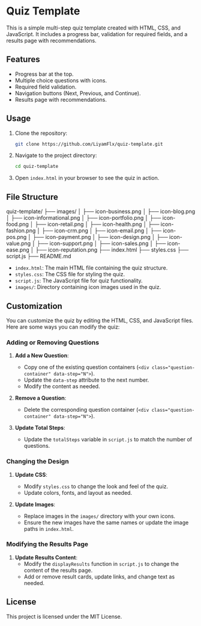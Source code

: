 # Quiz Template

This is a simple multi-step quiz template created with HTML, CSS, and JavaScript. It includes a progress bar, validation for required fields, and a results page with recommendations.

## Features

- Progress bar at the top.
- Multiple choice questions with icons.
- Required field validation.
- Navigation buttons (Next, Previous, and Continue).
- Results page with recommendations.

## Usage

1. Clone the repository:
    ```sh
    git clone https://github.com/LiyamFlx/quiz-template.git
    ```

2. Navigate to the project directory:
    ```sh
    cd quiz-template
    ```

3. Open `index.html` in your browser to see the quiz in action.

## File Structure

quiz-template/
├── images/
│   ├── icon-business.png
│   ├── icon-blog.png
│   ├── icon-informational.png
│   ├── icon-portfolio.png
│   ├── icon-food.png
│   ├── icon-retail.png
│   ├── icon-health.png
│   ├── icon-fashion.png
│   ├── icon-crm.png
│   ├── icon-email.png
│   ├── icon-pos.png
│   ├── icon-payment.png
│   ├── icon-design.png
│   ├── icon-value.png
│   ├── icon-support.png
│   ├── icon-sales.png
│   ├── icon-ease.png
│   ├── icon-reputation.png
├── index.html
├── styles.css
├── script.js
├── README.md

- `index.html`: The main HTML file containing the quiz structure.
- `styles.css`: The CSS file for styling the quiz.
- `script.js`: The JavaScript file for quiz functionality.
- `images/`: Directory containing icon images used in the quiz.

## Customization

You can customize the quiz by editing the HTML, CSS, and JavaScript files. Here are some ways you can modify the quiz:

### Adding or Removing Questions

1. **Add a New Question**:
    - Copy one of the existing question containers (`<div class="question-container" data-step="N">`).
    - Update the `data-step` attribute to the next number.
    - Modify the content as needed.

2. **Remove a Question**:
    - Delete the corresponding question container (`<div class="question-container" data-step="N">`).

3. **Update Total Steps**:
    - Update the `totalSteps` variable in `script.js` to match the number of questions.

### Changing the Design

1. **Update CSS**:
    - Modify `styles.css` to change the look and feel of the quiz.
    - Update colors, fonts, and layout as needed.

2. **Update Images**:
    - Replace images in the `images/` directory with your own icons.
    - Ensure the new images have the same names or update the image paths in `index.html`.

### Modifying the Results Page

1. **Update Results Content**:
    - Modify the `displayResults` function in `script.js` to change the content of the results page.
    - Add or remove result cards, update links, and change text as needed.

## License

This project is licensed under the MIT License.
